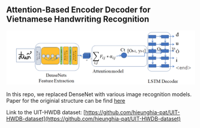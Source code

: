 Attention-Based Encoder Decoder for Vietnamese Handwriting Recognition
---

![The original Attention-based Encoder Decoder's structure](images/structure.png)

In this repo, we replaced DenseNet with various image recognition models. Paper for the originial structure can be find [here](https://arxiv.org/pdf/1905.05381.pdf)

Link to the UIT-HWDB dataset: [https://github.com/hieunghia-pat/UIT-HWDB-dataset](https://github.com/hieunghia-pat/UIT-HWDB-dataset)
